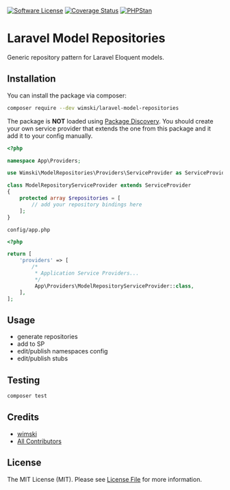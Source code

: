 [![Software License](https://img.shields.io/badge/license-MIT-brightgreen.svg?style=flat-square)](LICENSE.md)
[![Coverage Status](https://coveralls.io/repos/github/wimski/laravel-model-repositories/badge.svg?branch=master)](https://coveralls.io/github/wimski/laravel-model-repositories?branch=master)
[![PHPStan](https://img.shields.io/badge/PHPStan-enabled-brightgreen.svg?style=flat)](https://github.com/phpstan/phpstan)

# Laravel Model Repositories

Generic repository pattern for Laravel Eloquent models.

## Installation

You can install the package via composer:

```bash
composer require --dev wimski/laravel-model-repositories
```

The package is **NOT** loaded using [Package Discovery](https://laravel.com/docs/8.x/packages#package-discovery).
You should create your own service provider that extends the one from this package and it add it to your config manually.

```php
<?php

namespace App\Providers;

use Wimski\ModelRepositories\Providers\ServiceProvider as ServiceProvider;

class ModelRepositoryServiceProvider extends ServiceProvider
{
    protected array $repositories = [
        // add your repository bindings here
    ];
}
```

`config/app.php`
```php
<?php

return [
    'providers' => [
        /*
         * Application Service Providers...
         */
         App\Providers\ModelRepositoryServiceProvider::class,
    ],
];
```

## Usage

* generate repositories
* add to SP
* edit/publish namespaces config
* edit/publish stubs

## Testing

```bash
composer test
```

## Credits

- [wimski](https://github.com/wimski)
- [All Contributors](../../contributors)

## License

The MIT License (MIT). Please see [License File](LICENSE.md) for more information.
